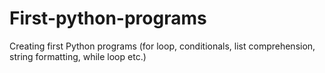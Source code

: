# First-python-programs
Creating first Python programs (for loop, conditionals, list comprehension, string formatting, while loop etc.)
